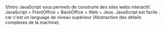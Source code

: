 1/Intro
JavaScript vous permets de construire des sites webs interactif.
JavaScript = FrontOffice + BackOffice + Web + Jeux.
JavaScript est facile : car c'est un language de niveau supérieur (Abstraction des détails complexes de la machine).